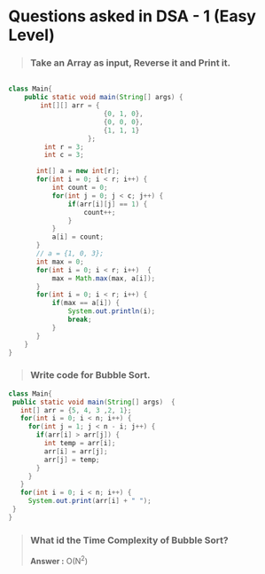 # Questions asked in DSA - 1 (Easy Level)

> ### Take an Array as input, Reverse it and Print it.

```java

class Main{
    public static void main(String[] args) {
        int[][] arr = {
                        {0, 1, 0},
                        {0, 0, 0},
                        {1, 1, 1}
                    };
         int r = 3;
         int c = 3;

       int[] a = new int[r];
       for(int i = 0; i < r; i++) {
           int count = 0;
           for(int j = 0; j < c; j++) {
               if(arr[i][j] == 1) {
                   count++;
               }
           }
           a[i] = count;
       }
       // a = {1, 0, 3};
       int max = 0;
       for(int i = 0; i < r; i++)  {
           max = Math.max(max, a[i]);
       }
       for(int i = 0; i < r; i++) {
           if(max == a[i]) {
               System.out.println(i);
               break;
           }
       }
    } 
}

```
 
 > ### Write code for Bubble Sort.
 
 ```java
class Main{
  public static void main(String[] args)  {
    int[] arr = {5, 4, 3 ,2, 1};
    for(int i = 0; i < n; i++) {
      for(int j = 1; j < n - i; j++) {
        if(arr[i] > arr[j]) {
          int temp = arr[i];
          arr[i] = arr[j];
          arr[j] = temp;
        }
      }
    }
    for(int i = 0; i < n; i++) {
      System.out.print(arr[i] + " ");
  }
}

```
 
 > ### What id the Time Complexity of Bubble Sort?
  > **Answer :** O(N<sup>2</sup>)
